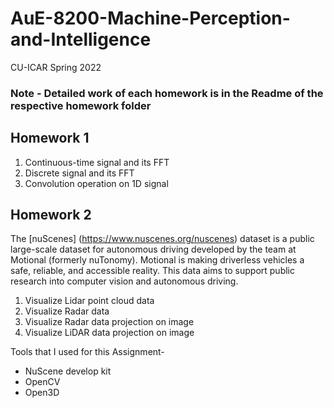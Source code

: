 # AuE-8200-Machine-Perception-and-Intelligence
 CU-ICAR Spring 2022
 ### Note - Detailed work of each homework is in the Readme of the respective homework folder

## Homework 1

1. Continuous-time signal and its FFT
2. Discrete signal and its FFT
3. Convolution operation on 1D signal




## Homework 2
The [nuScenes] (https://www.nuscenes.org/nuscenes) dataset is a public large-scale dataset for autonomous driving developed by the team at Motional (formerly nuTonomy). Motional is making driverless vehicles a safe, reliable, and accessible reality. This data aims to support public research into computer vision and autonomous driving.
1. Visualize Lidar point cloud data
2. Visualize Radar data
3. Visualize Radar data projection on image
4. Visualize LiDAR data projection on image

Tools that I used for this Assignment-
- NuScene develop kit
- OpenCV
- Open3D
